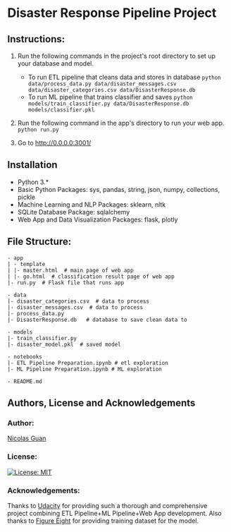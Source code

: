 # Disaster Response Pipeline Project

## Instructions:
1. Run the following commands in the project's root directory to set up your database and model.

    - To run ETL pipeline that cleans data and stores in database
        `python data/process_data.py data/disaster_messages.csv data/disaster_categories.csv data/DisasterResponse.db`
    - To run ML pipeline that trains classifier and saves
        `python models/train_classifier.py data/DisasterResponse.db models/classifier.pkl`

2. Run the following command in the app's directory to run your web app.
    `python run.py`

3. Go to http://0.0.0.0:3001/

## Installation
* Python 3.*
* Basic Python Packages: sys, pandas, string, json, numpy, collections, pickle
* Machine Learning and NLP Packages: sklearn, nltk
* SQLite Database Package: sqlalchemy
* Web App and Data Visualization Packages: flask, plotly

## File Structure:
```
- app
| - template
| |- master.html  # main page of web app
| |- go.html  # classification result page of web app
|- run.py  # Flask file that runs app

- data
|- disaster_categories.csv  # data to process
|- disaster_messages.csv  # data to process
|- process_data.py
|- DisasterResponse.db   # database to save clean data to

- models
|- train_classifier.py
|- disaster_model.pkl  # saved model

- notebooks
|- ETL Pipeline Preparation.ipynb # etl exploration
|- ML Pipeline Preparation.ipynb # ML exploration

- README.md
``` 

## Authors, License and Acknowledgements
### Author: 
[Nicolas Guan](https://github.com/Nic2017)

### License: 
[![License: MIT](https://img.shields.io/badge/License-MIT-yellow.svg)](https://opensource.org/licenses/MIT)

### Acknowledgements: 
Thanks to [Udacity](https://www.udacity.com/) for providing such a thorough and comprehensive project combining ETL Pipeline+ML Pipeline+Web App development. 
Also thanks to [Figure Eight](https://www.figure-eight.com/) for providing training dataset for the model.
